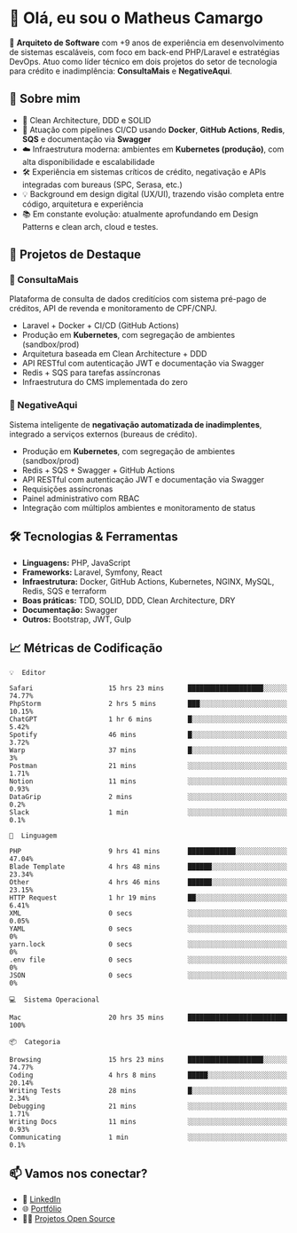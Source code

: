 # 👋 Olá, eu sou o Matheus Camargo

🎯 **Arquiteto de Software** com +9 anos de experiência em desenvolvimento de sistemas escaláveis, com foco em back-end PHP/Laravel e estratégias DevOps. Atuo como líder técnico em dois projetos do setor de tecnologia para crédito e inadimplência: **ConsultaMais** e **NegativeAqui**.

## 🧠 Sobre mim

- 🚀 Clean Architecture, DDD e SOLID
- 🔁 Atuação com pipelines CI/CD usando **Docker**, **GitHub Actions**, **Redis**, **SQS** e documentação via **Swagger**
- ☁️ Infraestrutura moderna: ambientes em **Kubernetes (produção)**, com alta disponibilidade e escalabilidade
- 🛠️ Experiência em sistemas críticos de crédito, negativação e APIs integradas com bureaus (SPC, Serasa, etc.)
- 💡 Background em design digital (UX/UI), trazendo visão completa entre código, arquitetura e experiência
- 📚 Em constante evolução: atualmente aprofundando em Design Patterns e clean arch, cloud e testes.

## 🚧 Projetos de Destaque

### 🔹 ConsultaMais
Plataforma de consulta de dados creditícios com sistema pré-pago de créditos, API de revenda e monitoramento de CPF/CNPJ.

- Laravel + Docker + CI/CD (GitHub Actions)
- Produção em **Kubernetes**, com segregação de ambientes (sandbox/prod)
- Arquitetura baseada em Clean Architecture + DDD
- API RESTful com autenticação JWT e documentação via Swagger
- Redis + SQS para tarefas assíncronas
- Infraestrutura do CMS implementada do zero

### 🔹 NegativeAqui
Sistema inteligente de **negativação automatizada de inadimplentes**, integrado a serviços externos (bureaus de crédito).

- Produção em **Kubernetes**, com segregação de ambientes (sandbox/prod)
- Redis + SQS + Swagger + GitHub Actions
- API RESTful com autenticação JWT e documentação via Swagger
- Requisições assíncronas
- Painel administrativo com RBAC
- Integração com múltiplos ambientes e monitoramento de status

## 🛠️ Tecnologias & Ferramentas

- **Linguagens:** PHP, JavaScript
- **Frameworks:** Laravel, Symfony, React
- **Infraestrutura:** Docker, GitHub Actions, Kubernetes, NGINX, MySQL, Redis, SQS e terraform
- **Boas práticas:** TDD, SOLID, DDD, Clean Architecture, DRY
- **Documentação:** Swagger
- **Outros:** Bootstrap, JWT, Gulp

## 📈 Métricas de Codificação

```text
💡  Editor

Safari                   15 hrs 23 mins      ███████████████████░░░░░░     74.77%
PhpStorm                 2 hrs 5 mins        ███░░░░░░░░░░░░░░░░░░░░░░     10.15%
ChatGPT                  1 hr 6 mins         █░░░░░░░░░░░░░░░░░░░░░░░░      5.42%
Spotify                  46 mins             █░░░░░░░░░░░░░░░░░░░░░░░░      3.72%
Warp                     37 mins             █░░░░░░░░░░░░░░░░░░░░░░░░         3%
Postman                  21 mins             ░░░░░░░░░░░░░░░░░░░░░░░░░      1.71%
Notion                   11 mins             ░░░░░░░░░░░░░░░░░░░░░░░░░      0.93%
DataGrip                 2 mins              ░░░░░░░░░░░░░░░░░░░░░░░░░       0.2%
Slack                    1 min               ░░░░░░░░░░░░░░░░░░░░░░░░░       0.1%
```
```text
💬  Linguagem

PHP                      9 hrs 41 mins       ████████████░░░░░░░░░░░░░     47.04%
Blade Template           4 hrs 48 mins       ██████░░░░░░░░░░░░░░░░░░░     23.34%
Other                    4 hrs 46 mins       ██████░░░░░░░░░░░░░░░░░░░     23.15%
HTTP Request             1 hr 19 mins        ██░░░░░░░░░░░░░░░░░░░░░░░      6.41%
XML                      0 secs              ░░░░░░░░░░░░░░░░░░░░░░░░░      0.05%
YAML                     0 secs              ░░░░░░░░░░░░░░░░░░░░░░░░░         0%
yarn.lock                0 secs              ░░░░░░░░░░░░░░░░░░░░░░░░░         0%
.env file                0 secs              ░░░░░░░░░░░░░░░░░░░░░░░░░         0%
JSON                     0 secs              ░░░░░░░░░░░░░░░░░░░░░░░░░         0%
```
```text
💻  Sistema Operacional

Mac                      20 hrs 35 mins      █████████████████████████       100%
```
```text
📦  Categoria

Browsing                 15 hrs 23 mins      ███████████████████░░░░░░     74.77%
Coding                   4 hrs 8 mins        █████░░░░░░░░░░░░░░░░░░░░     20.14%
Writing Tests            28 mins             █░░░░░░░░░░░░░░░░░░░░░░░░      2.34%
Debugging                21 mins             ░░░░░░░░░░░░░░░░░░░░░░░░░      1.71%
Writing Docs             11 mins             ░░░░░░░░░░░░░░░░░░░░░░░░░      0.93%
Communicating            1 min               ░░░░░░░░░░░░░░░░░░░░░░░░░       0.1%
```

## 📫 Vamos nos conectar?

- 💼 [LinkedIn](https://www.linkedin.com/in/matheuscamargoxavier)
- 🌐 [Portfólio](https://matheuscamargo.co)
- 🧑‍💻 [Projetos Open Source](https://github.com/bymatheus)
